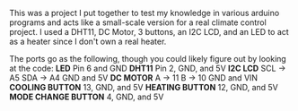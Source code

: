 This was a project I put together to test my knowledge in various arduino programs and acts like a small-scale version for a real climate control project. I used a DHT11, DC Motor, 3 buttons, an I2C LCD, and an LED to act as a heater since I don't own a real heater.

The ports go as the following, though you could likely figure out by looking at the code:
**LED**
Pin 6 and GND
**DHT11**
Pin 2, GND, and 5V
**I2C LCD**
SCL -> A5
SDA -> A4
GND and 5V
**DC MOTOR**
A -> 11
B -> 10
GND and VIN
**COOLING BUTTON**
13, GND, and 5V
**HEATING BUTTON**
12, GND, and 5V
**MODE CHANGE BUTTON**
4, GND, and 5V
